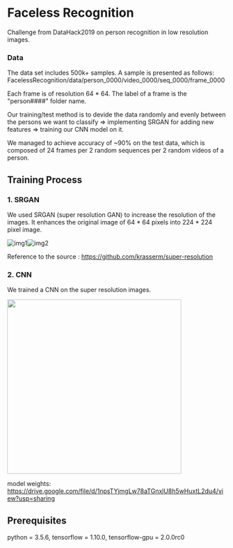 # Faceless Recognition
Challenge from DataHack2019 on person recognition in low resolution images.

### Data

The data set includes 500k+ samples.
A sample is presented as follows: 
FacelessRecognition/data/person_0000/video_0000/seq_0000/frame_0000

Each frame is of resolution 64 * 64. 
The label of a frame is the "person####" folder name.

Our training/test method is to devide the data randomly and evenly between the persons we want to classify => implementing SRGAN for adding new features => training our CNN model on it. 

We managed to achieve accuracy of ~90% on the test data, which is composed of 24 frames per 2 random sequences per 2 random videos of a person. 

## Training Process
### 1. SRGAN
We used SRGAN (super resolution GAN) to increase the resolution of the images. It enhances the original image of 64 * 64 pixels
into 224 * 224 pixel image.

![img1](https://github.com/yussiroz/FacelessRecognition/blob/master/samples/example_1.jpg)![img2](https://github.com/yussiroz/FacelessRecognition/blob/master/samples/example_2.jpg)

Reference to the source : https://github.com/krasserm/super-resolution

### 2. CNN
We trained a CNN on the super resolution images.

<img src="https://github.com/yussiroz/FacelessRecognition/blob/master/samples/model.png" width = 400 hight = 800>

model weights: https://drive.google.com/file/d/1npsTYjmgLw78aTGnxlU8h5wHuxtL2du4/view?usp=sharing

## Prerequisites 
python = 3.5.6, tensorflow = 1.10.0, tensorflow-gpu = 2.0.0rc0
